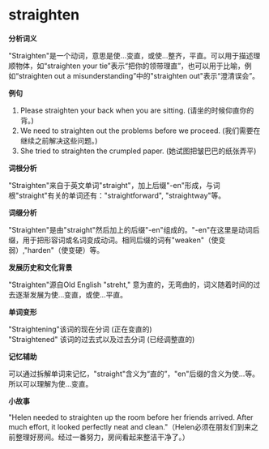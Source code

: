 # straighten

**分析词义**

  

"Straighten"是一个动词，意思是使...变直，或使...整齐，平直。可以用于描述理顺物体，如“straighten your tie”表示“把你的领带理直”，也可以用于比喻，例如“straighten out a misunderstanding”中的"straighten out"表示“澄清误会”。

  

**例句**

  

1.  Please straighten your back when you are sitting. (请坐的时候仰直你的背。)
2.  We need to straighten out the problems before we proceed. (我们需要在继续之前解决这些问题。)
3.  She tried to straighten the crumpled paper. (她试图把皱巴巴的纸张弄平)

  

**词根分析**

  

"Straighten"来自于英文单词"straight"，加上后缀"-en"形成，与词根"straight"有关的单词还有："straightforward", "straightway"等。

  

**词缀分析**

  

"Straighten"是由"straight"然后加上的后缀"-en"组成的。"-en"在这里是动词后缀，用于把形容词或名词变成动词。相同后缀的词有"weaken"（使变弱）,"harden"（使变硬）等。

  

**发展历史和文化背景**

  

"Straighten"源自Old English "streht," 意为直的，无弯曲的，词义随着时间的过去逐渐发展为使…变直，或使…平直。

  

**单词变形**

  

"Straightening"该词的现在分词 (正在变直的)  
"Straightened" 该词的过去式以及过去分词 (已经调整直的)

  

**记忆辅助**

  

可以通过拆解单词来记忆，"straight"含义为“直的”，"en"后缀的含义为使…等。所以可以理解为使…变直。

  

**小故事**

  

"Helen needed to straighten up the room before her friends arrived. After much effort, it looked perfectly neat and clean."（Helen必须在朋友们到来之前整理好房间。经过一番努力，房间看起来整洁干净了。）
